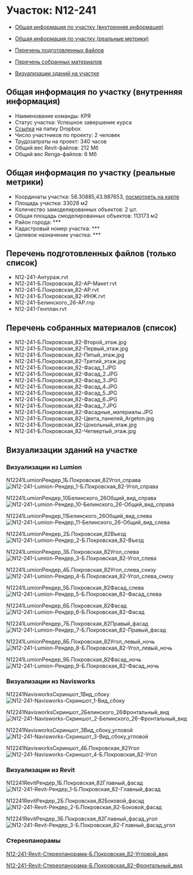 # Участок: N12-241

* [Общая информация по участку (внутренняя информация)](#Chapter1)

* [Общая информация по участку (реальные метрики)](#Chapter2)

* [Перечень подготовленных файлов](#Chapter3)

* [Перечень собранных материалов](#Chapter4)

* [Визуализации зданий на участке](#Chapter5)

## <a id="Chapter1"></a> Общая информация по участку (внутренняя информация)
+ Наименование команды: КРЯ
+ Статус участка: Успешное завершение курса
+ [Ссылка](https://www.dropbox.com/sh/wvvgv1nw1iqred9/AAA5TI0lBaGSreEk9PHuVZ2Ya/N12_241?dl=0) на папку Dropbox
+ Число участников по проекту: 2 человек
+ Трудозатраты на проект: 340 часов
+ Общий вес Revit-файлов: 212 Мб
+ Общий вес Renga-файлов: 6 Мб
## <a id="Chapter2"></a> Общая информация по участку (реальные метрики)
+ Координаты участка: 56.30885,43.987653, [посмотреть на карте](https://yandex.ru/maps/47/nizhny-novgorod/?ll=43.987653%2C56.30885&z=19)
+ Площадь участка: 33028 м2
+ Количество замоделированных объектов: 2 шт.
+ Общая площадь смоделированных объектов: 113173 м2
+ Район города: *** 
+ Кадастровый номер участка: *** 
+ Целевое назначение участка: *** 
## <a id="Chapter3"></a> Перечень подготовленных файлов (только список)
+ N12-241-Антураж.rvt
+ N12-241-Б.Покровская_82-АР-Макет.rvt
+ N12-241-Б.Покровская_82-АР.rvt
+ N12-241-Б.Покровская_82-ИНЖ.rvt
+ N12-241-Белинского_26-АР.rnp
+ N12-241-Генплан.rvt
## <a id="Chapter4"></a> Перечень собранных материалов (список)
+ N12-241-Б.Покровская_82-Второй_этаж.jpg
+ N12-241-Б.Покровская_82-Первый_этаж.jpg
+ N12-241-Б.Покровская_82-Пятый_этаж.jpg
+ N12-241-Б.Покровская_82-Третий_этаж.jpg
+ N12-241-Б.Покровская_82-Фасад_1.JPG
+ N12-241-Б.Покровская_82-Фасад_2.JPG
+ N12-241-Б.Покровская_82-Фасад_3.JPG
+ N12-241-Б.Покровская_82-Фасад_4.JPG
+ N12-241-Б.Покровская_82-Фасад_5.JPG
+ N12-241-Б.Покровская_82-Фасад_6.JPG
+ N12-241-Б.Покровская_82-Фасад_7.JPG
+ N12-241-Б.Покровская_82-Фасадные_материалы.JPG
+ N12-241-Б.Покровская_82-Цвета_панелей_Argeton.jpg
+ N12-241-Б.Покровская_82-Цокольный_этаж.jpg
+ N12-241-Б.Покровская_82-Четвертый_этаж.jpg
## <a id="Chapter5"></a> Визуализации зданий на участке
### Визуализации из Lumion
N12241LumionРендер_1Б.Покровская_82Угол_справа
![N12-241-Lumion-Рендер_1-Б.Покровская_82-Угол_справа](/Images/N12_241/N12-241-Lumion-Рендер_1-Б.Покровская_82-Угол_справа_Compressed.jpg)

N12241LumionРендер_10Белинского_26Общий_вид_справа
![N12-241-Lumion-Рендер_10-Белинского_26-Общий_вид_справа](/Images/N12_241/N12-241-Lumion-Рендер_10-Белинского_26-Общий_вид_справа_Compressed.jpg)

N12241LumionРендер_11Белинского_26Общий_вид_слева
![N12-241-Lumion-Рендер_11-Белинского_26-Общий_вид_слева](/Images/N12_241/N12-241-Lumion-Рендер_11-Белинского_26-Общий_вид_слева_Compressed.jpg)

N12241LumionРендер_2Б.Покровская_82Въезд
![N12-241-Lumion-Рендер_2-Б.Покровская_82-Въезд](/Images/N12_241/N12-241-Lumion-Рендер_2-Б.Покровская_82-Въезд_Compressed.jpg)

N12241LumionРендер_3Б.Покровская_82Угол_слева
![N12-241-Lumion-Рендер_3-Б.Покровская_82-Угол_слева](/Images/N12_241/N12-241-Lumion-Рендер_3-Б.Покровская_82-Угол_слева_Compressed.jpg)

N12241LumionРендер_4Б.Покровская_82Угол_слева_снизу
![N12-241-Lumion-Рендер_4-Б.Покровская_82-Угол_слева_снизу](/Images/N12_241/N12-241-Lumion-Рендер_4-Б.Покровская_82-Угол_слева_снизу_Compressed.jpg)

N12241LumionРендер_5Б.Покровская_82Фасад_слева
![N12-241-Lumion-Рендер_5-Б.Покровская_82-Фасад_слева](/Images/N12_241/N12-241-Lumion-Рендер_5-Б.Покровская_82-Фасад_слева_Compressed.jpg)

N12241LumionРендер_6Б.Покровская_82Фасад
![N12-241-Lumion-Рендер_6-Б.Покровская_82-Фасад](/Images/N12_241/N12-241-Lumion-Рендер_6-Б.Покровская_82-Фасад_Compressed.jpg)

N12241LumionРендер_7Б.Покровская_82Правый_фасад
![N12-241-Lumion-Рендер_7-Б.Покровская_82-Правый_фасад](/Images/N12_241/N12-241-Lumion-Рендер_7-Б.Покровская_82-Правый_фасад_Compressed.jpg)

N12241LumionРендер_8Б.Покровская_82Угол_левый_ночь
![N12-241-Lumion-Рендер_8-Б.Покровская_82-Угол_левый_ночь](/Images/N12_241/N12-241-Lumion-Рендер_8-Б.Покровская_82-Угол_левый_ночь_Compressed.jpg)

N12241LumionРендер_9Б.Покровская_82Фасад_ночь
![N12-241-Lumion-Рендер_9-Б.Покровская_82-Фасад_ночь](/Images/N12_241/N12-241-Lumion-Рендер_9-Б.Покровская_82-Фасад_ночь_Compressed.jpg)

### Визуализации из Navisworks
N12241NavisworksСкриншот_1Вид_сбоку
![N12-241-Navisworks-Скриншот_1-Вид_сбоку](/Images/N12_241/N12-241-Navisworks-Скриншот_1-Вид_сбоку_Compressed.jpg)

N12241NavisworksСкриншот_2Белинского_26Фронтальный_вид
![N12-241-Navisworks-Скриншот_2-Белинского_26-Фронтальный_вид](/Images/N12_241/N12-241-Navisworks-Скриншот_2-Белинского_26-Фронтальный_вид_Compressed.jpg)

N12241NavisworksСкриншот_3Вид_сбоку_угловой
![N12-241-Navisworks-Скриншот_3-Вид_сбоку_угловой](/Images/N12_241/N12-241-Navisworks-Скриншот_3-Вид_сбоку_угловой_Compressed.jpg)

N12241NavisworksСкриншот_4Б.Покровская_82Угол
![N12-241-Navisworks-Скриншот_4-Б.Покровская_82-Угол](/Images/N12_241/N12-241-Navisworks-Скриншот_4-Б.Покровская_82-Угол_Compressed.jpg)

### Визуализации из Revit
N12241RevitРендер_1Б.Покровская_82Главный_фасад
![N12-241-Revit-Рендер_1-Б.Покровская_82-Главный_фасад](/Images/N12_241/N12-241-Revit-Рендер_1-Б.Покровская_82-Главный_фасад_Compressed.jpg)

N12241RevitРендер_2Б.Покровская_82Боковой_фасад
![N12-241-Revit-Рендер_2-Б.Покровская_82-Боковой_фасад](/Images/N12_241/N12-241-Revit-Рендер_2-Б.Покровская_82-Боковой_фасад_Compressed.jpg)

N12241RevitРендер_3Б.Покровская_82Главный_фасад_угол
![N12-241-Revit-Рендер_3-Б.Покровская_82-Главный_фасад_угол](/Images/N12_241/N12-241-Revit-Рендер_3-Б.Покровская_82-Главный_фасад_угол_Compressed.jpg)

### Стереопанорамы
[N12-241-Revit-Стереопанорама-Б.Покровская_82-Угловой_вид](https://pano.autodesk.com/pano.html?url=jpgs/3bc0c3a7-5c52-4a9b-9ede-a8599d7e742d&version=2)

[N12-241-Revit-Стереопанорама-Б.Покровская_82-Фронтальный_вид](https://pano.autodesk.com/pano.html?url=jpgs/0bad2bff-56f9-496b-b2cd-6dd107da269d&version=2)

